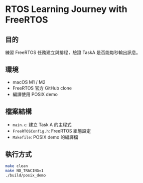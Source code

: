 # RTOS Learning Journey with FreeRTOS

##  目的
練習 FreeRTOS 任務建立與排程，驗證 TaskA 是否能每秒輸出訊息。

##  環境
- macOS M1 / M2
- FreeRTOS 官方 GitHub clone
- 編譯使用 POSIX demo

##  檔案結構
- `main.c`: 建立 Task A 的主程式
- `FreeRTOSConfig.h`: FreeRTOS 組態設定
- `Makefile`: POSIX demo 的編譯檔

##  執行方式
```bash
make clean
make NO_TRACING=1
./build/posix_demo
